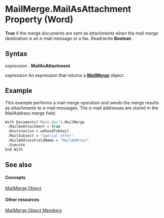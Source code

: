 
# MailMerge.MailAsAttachment Property (Word)

 **True** if the merge documents are sent as attachments when the mail merge destination is an e-mail message or a fax. Read/write **Boolean** .


## Syntax

 _expression_ . **MailAsAttachment**

 _expression_ An expression that returns a **[MailMerge](b228c4d6-9ca7-8795-12f6-d32e62844a83.md)** object.


## Example

This example performs a mail merge operation and sends the merge results as attachments to e-mail messages. The e-mail addresses are stored in the MailAddress merge field.


```vb
With Documents("Main.doc").MailMerge 
 .MailAsAttachment = True 
 .Destination = wdSendToEmail 
 .MailSubject = "Special offer" 
 .MailAddressFieldName = "MailAddress" 
 .Execute 
End With
```


## See also


#### Concepts


[MailMerge Object](b228c4d6-9ca7-8795-12f6-d32e62844a83.md)
#### Other resources


[MailMerge Object Members](b4db0f00-0f03-4162-7312-b3aa417bea03.md)
